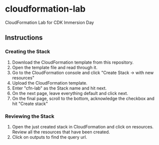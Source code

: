 # cloudformation-lab
CloudFormation Lab for CDK Immersion Day

## Instructions

### Creating the Stack
1. Download the CloudFormation template from this repository.
2. Open the template file and read through it.
3. Go to the CloudFormation console and click "Create Stack -> with new resources"
4. Upload the CloudFormation template.
5. Enter "cfn-lab" as the Stack name and hit next.
6. On the next page, leave everything default and click next.
7. On the final page, scroll to the bottom, acknowledge the checkbox and hit "Create stack"

### Reviewing the Stack
1. Open the just created stack in CloudFormation and click on resources. Review all the resources that have been created.
2. Click on outputs to find the query url.
